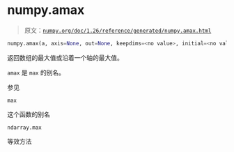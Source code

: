 # numpy.amax

> 原文：[`numpy.org/doc/1.26/reference/generated/numpy.amax.html`](https://numpy.org/doc/1.26/reference/generated/numpy.amax.html)

```py
numpy.amax(a, axis=None, out=None, keepdims=<no value>, initial=<no value>, where=<no value>)
```

返回数组的最大值或沿着一个轴的最大值。

`amax` 是 `max` 的别名。

参见

`max`

这个函数的别名

`ndarray.max`

等效方法
